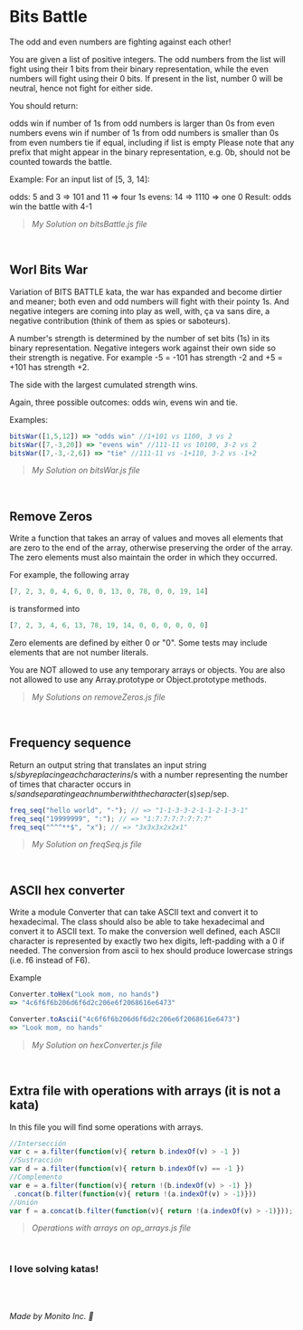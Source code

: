 # Bits Battle
The odd and even numbers are fighting against each other!

You are given a list of positive integers. The odd numbers from the list will fight using their 1 bits from their binary representation, while the even numbers will fight using their 0 bits. If present in the list, number 0 will be neutral, hence not fight for either side.

You should return:

odds win if number of 1s from odd numbers is larger than 0s from even numbers
evens win if number of 1s from odd numbers is smaller than 0s from even numbers
tie if equal, including if list is empty
Please note that any prefix that might appear in the binary representation, e.g. 0b, should not be counted towards the battle.

Example:
For an input list of [5, 3, 14]:

odds: 5 and 3 => 101 and 11 => four 1s
evens: 14 => 1110 => one 0
Result: odds win the battle with 4-1

>*My Solution on bitsBattle.js file*

<br>

## Worl Bits War

Variation of BITS BATTLE kata, the war has expanded and become dirtier and meaner; both even and odd numbers will fight with their pointy 1s. And negative integers are coming into play as well, with, ça va sans dire, a negative contribution (think of them as spies or saboteurs).

A number's strength is determined by the number of set bits (1s) in its binary representation. Negative integers work against their own side so their strength is negative. For example -5 = -101 has strength -2 and +5 = +101 has strength +2.

The side with the largest cumulated strength wins.

Again, three possible outcomes: odds win, evens win and tie.

Examples:

```javascript
bitsWar([1,5,12]) => "odds win" //1+101 vs 1100, 3 vs 2
bitsWar([7,-3,20]) => "evens win" //111-11 vs 10100, 3-2 vs 2
bitsWar([7,-3,-2,6]) => "tie" //111-11 vs -1+110, 3-2 vs -1+2
```
>*My Solution on bitsWar.js file*

<br>

## Remove Zeros

Write a function that takes an array of values and moves all elements that are zero to the end of the array, otherwise preserving the order of the array. The zero elements must also maintain the order in which they occurred.

For example, the following array
```javascript
[7, 2, 3, 0, 4, 6, 0, 0, 13, 0, 78, 0, 0, 19, 14]
```

is transformed into
```javascript
[7, 2, 3, 4, 6, 13, 78, 19, 14, 0, 0, 0, 0, 0, 0]
```

Zero elements are defined by either 0 or "0". Some tests may include elements that are not number literals.

You are NOT allowed to use any temporary arrays or objects. You are also not allowed to use any Array.prototype or Object.prototype methods.

>*My Solutions on removeZeros.js file*

<br>

## Frequency sequence

Return an output string that translates an input string s/$s by replacing each character in s/$s with a number representing the number of times that character occurs in s/$s and separating each number with the character(s) sep/$sep.

```javascript
freq_seq("hello world", "-"); // => "1-1-3-3-2-1-1-2-1-3-1"
freq_seq("19999999", ":"); // => "1:7:7:7:7:7:7:7"
freq_seq("^^^**$", "x"); // => "3x3x3x2x2x1"
```

>*My Solution on freqSeq.js file*

<br>

## ASCII hex converter

Write a module Converter that can take ASCII text and convert it to hexadecimal. The class should also be able to take hexadecimal and convert it to ASCII text. To make the conversion well defined, each ASCII character is represented by exactly two hex digits, left-padding with a 0 if needed. The conversion from ascii to hex should produce lowercase strings (i.e. f6 instead of F6).

Example

```javascript
Converter.toHex("Look mom, no hands")
=> "4c6f6f6b206d6f6d2c206e6f2068616e6473"

Converter.toAscii("4c6f6f6b206d6f6d2c206e6f2068616e6473")
=> "Look mom, no hands"
```

>*My Solution on hexConverter.js file*

<br>

## Extra file with operations with arrays (it is not a kata)

In this file you will find some operations with arrays.

```javascript
//Intersección
var c = a.filter(function(v){ return b.indexOf(v) > -1 })
//Sustracción
var d = a.filter(function(v){ return b.indexOf(v) == -1 })
//Complemento
var e = a.filter(function(v){ return !(b.indexOf(v) > -1) })
 .concat(b.filter(function(v){ return !(a.indexOf(v) > -1)}))
//Unión
var f = a.concat(b.filter(function(v){ return !(a.indexOf(v) > -1)}));
```

>*Operations with arrays on op_arrays.js file*

<br>

### I love solving katas!

<br/><br/>

*Made by Monito Inc. 🙊*